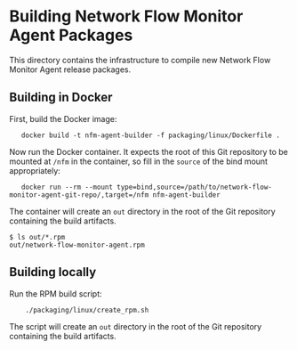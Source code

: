 # Building Network Flow Monitor Agent Packages

This directory contains the infrastructure to compile new Network Flow Monitor Agent release packages.

## Building in Docker

First, build the Docker image:
```
   docker build -t nfm-agent-builder -f packaging/linux/Dockerfile .
```

Now run the Docker container. It expects the root of this Git repository to be mounted at `/nfm` in the container, so fill in the `source` of the bind mount appropriately:
```
   docker run --rm --mount type=bind,source=/path/to/network-flow-monitor-agent-git-repo/,target=/nfm nfm-agent-builder
```

The container will create an `out` directory in the root of the Git repository containing the build artifacts.
```
$ ls out/*.rpm
out/network-flow-monitor-agent.rpm
```

## Building locally

Run the RPM build script:
```
    ./packaging/linux/create_rpm.sh
```
The script will create an `out` directory in the root of the Git repository containing the build artifacts.
